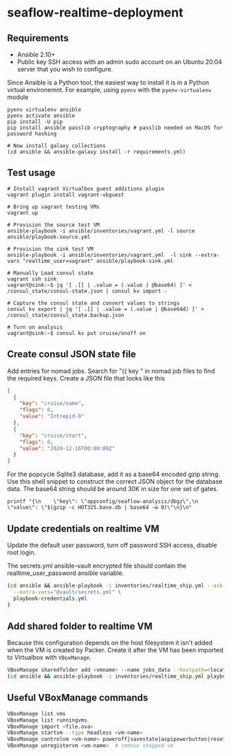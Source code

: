 # seaflow-realtime-deployment

## Requirements

* Ansible 2.10+
* Public key SSH access with an admin sudo account on an Ubuntu 20.04 server that you wish to configure.

Since Ansible is a Python tool, the easiest way to install it is in a Python virtual environemnt. For example, using `pyenv` with the `pyenv-virtualenv` module

```shell
pyenv virtualenv ansible
pyenv activate ansible
pip install -U pip
pip install ansible passlib cryptography # passlib needed on MacOS for password hashing

# Now install galaxy collections
(cd ansible && ansible-galaxy install -r requirements.yml)
```

## Test usage

```shell
# Install vagrant Virtualbox guest additions plugin
vagrant plugin install vagrant-vbguest

# Bring up vagrant testing VMs
vagrant up

# Provision the source test VM
ansible-playbook -i ansible/inventories/vagrant.yml -l source ansible/playbook-source.yml

# Provision the sink test VM
ansible-playbook -i ansible/inventories/vagrant.yml  -l sink --extra-vars "realtime_user=vagrant" ansible/playbook-sink.yml

# Manually Load consul state
vagrant ssh sink
vagrant@sink:~$ jq '[ .[] | .value = (.value | @base64) ]' < /consul_state/consul-state.json | consul kv import -

# Capture the consul state and convert values to strings
consul kv export | jq '[ .[] | .value = (.value | @base64d) ]' > /consul_state/consul_state.backup.json

# Turn on analysis
vagrant@sink:~$ consul kv put cruise/onoff on
```

## Create consul JSON state file

Add entries for nomad jobs.
Search for "{{ key " in nomad job files to find the required keys.
Create a JSON file that looks like this

```json
[
  {
    "key": "cruise/name",
    "flags": 0,
    "value": "Intrepid-9"
  },
  {
    "key": "cruise/start",
    "flags": 0,
    "value": "2020-12-16T00:00:00Z"
  }
]
```

For the popcycle Sqlite3 database, add it as a base64 encoded gzip string.
Use this shell snippet to construct the correct JSON object for the database data.
The base64 string should be around 30K in size for one set of gates.

```shell
printf "{\n    \"key\": \"appconfig/seaflow-analysis/dbgz\",\n    \"value\": \"$(gzip -c HOT325.base.db | base64 -w 0)\"\n}\n"
```

## Update credentials on realtime VM

Update the default user password, turn off password SSH access, disable root login.

The secrets.yml ansible-vault encrypted file should contain the realtime_user_password ansible variable.

```sh
(cd ansible && ansible-playbook -i inventories/realtime_ship.yml --ask-vault-pass \
  --extra-vars="@vault/secrets.yml" \
  playbook-credentials.yml
)
```

## Add shared folder to realtime VM

Because this configuration depends on the host filesystem it isn't added when the VM is created by Packer.
Create it after the VM has been imported to Virtualbox with `VBoxManage`.

```sh
VBoxManage sharedfolder add <vmname> --name jobs_data --hostpath=<location in host>
(cd ansible && ansible-playbook -i inventories/realtime_ship.yml playbook-mount-share.yml)
```

## Useful VBoxManage commands

```sh
VBoxManage list vms
VBoxManage list runningvms
VBoxManage import <file.ova>
VBoxManage startvm --type headless <vm-name>
VBoxManage controlvm <vm-name> poweroff|savestate|acpipowerbutton|reset
VBoxManage unregistervm <vm-name>  # remove stopped vm
```